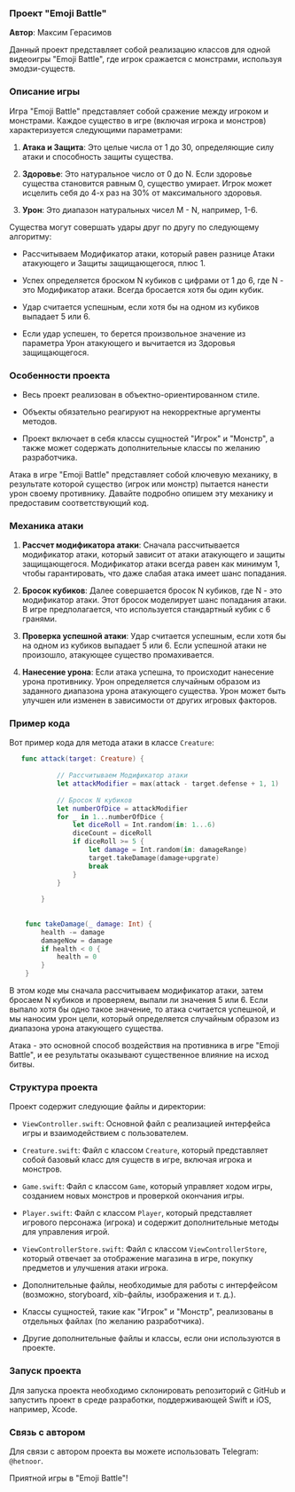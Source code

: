 ### Проект "Emoji Battle"

**Автор**: Максим Герасимов

Данный проект представляет собой реализацию классов для одной видеоигры "Emoji Battle", где игрок сражается с монстрами, используя эмодзи-существ.

### Описание игры

Игра "Emoji Battle" представляет собой сражение между игроком и монстрами. Каждое существо в игре (включая игрока и монстров) характеризуется следующими параметрами:

1. **Атака и Защита**: Это целые числа от 1 до 30, определяющие силу атаки и способность защиты существа.

2. **Здоровье**: Это натуральное число от 0 до N. Если здоровье существа становится равным 0, существо умирает. Игрок может исцелить себя до 4-х раз на 30% от максимального здоровья.

3. **Урон**: Это диапазон натуральных чисел M - N, например, 1-6.

Существа могут совершать удары друг по другу по следующему алгоритму:

- Рассчитываем Модификатор атаки, который равен разнице Атаки атакующего и Защиты защищающегося, плюс 1.

- Успех определяется броском N кубиков с цифрами от 1 до 6, где N - это Модификатор атаки. Всегда бросается хотя бы один кубик.

- Удар считается успешным, если хотя бы на одном из кубиков выпадает 5 или 6.

- Если удар успешен, то берется произвольное значение из параметра Урон атакующего и вычитается из Здоровья защищающегося.

### Особенности проекта

- Весь проект реализован в объектно-ориентированном стиле.

- Объекты обязательно реагируют на некорректные аргументы методов.

- Проект включает в себя классы сущностей "Игрок" и "Монстр", а также может содержать дополнительные классы по желанию разработчика.

Атака в игре "Emoji Battle" представляет собой ключевую механику, в результате которой существо (игрок или монстр) пытается нанести урон своему противнику. Давайте подробно опишем эту механику и предоставим соответствующий код.

### Механика атаки

1. **Рассчет модификатора атаки**: Сначала рассчитывается модификатор атаки, который зависит от атаки атакующего и защиты защищающегося. Модификатор атаки всегда равен как минимум 1, чтобы гарантировать, что даже слабая атака имеет шанс попадания. 

2. **Бросок кубиков**: Далее совершается бросок N кубиков, где N - это модификатор атаки. Этот бросок моделирует шанс попадания атаки. В игре предполагается, что используется стандартный кубик с 6 гранями.

3. **Проверка успешной атаки**: Удар считается успешным, если хотя бы на одном из кубиков выпадает 5 или 6. Если успешной атаки не произошло, атакующее существо промахивается.

4. **Нанесение урона**: Если атака успешна, то происходит нанесение урона противнику. Урон определяется случайным образом из заданного диапазона урона атакующего существа. Урон может быть улучшен или изменен в зависимости от других игровых факторов.

### Пример кода

Вот пример кода для метода атаки в классе `Creature`:

```swift
   func attack(target: Creature) {
        
            // Рассчитываем Модификатор атаки
            let attackModifier = max(attack - target.defense + 1, 1)
            
            // Бросок N кубиков
            let numberOfDice = attackModifier
            for _ in 1...numberOfDice {
                let diceRoll = Int.random(in: 1...6)
                diceCount = diceRoll
                if diceRoll >= 5 {
                    let damage = Int.random(in: damageRange)
                    target.takeDamage(damage+upgrate)
                    break
                }
            }
          
        }
    
    
    func takeDamage(_ damage: Int) {
        health -= damage
        damageNow = damage
        if health < 0 {
            health = 0
        }
    }
```

В этом коде мы сначала рассчитываем модификатор атаки, затем бросаем N кубиков и проверяем, выпали ли значения 5 или 6. Если выпало хотя бы одно такое значение, то атака считается успешной, и мы наносим урон цели, который определяется случайным образом из диапазона урона атакующего существа.

Атака - это основной способ воздействия на противника в игре "Emoji Battle", и ее результаты оказывают существенное влияние на исход битвы.


### Структура проекта

Проект содержит следующие файлы и директории:

- `ViewController.swift`: Основной файл с реализацией интерфейса игры и взаимодействием с пользователем.

- `Creature.swift`: Файл с классом `Creature`, который представляет собой базовый класс для существ в игре, включая игрока и монстров.

- `Game.swift`: Файл с классом `Game`, который управляет ходом игры, созданием новых монстров и проверкой окончания игры.

- `Player.swift`: Файл с классом `Player`, который представляет игрового персонажа (игрока) и содержит дополнительные методы для управления игрой.

- `ViewControllerStore.swift`: Файл с классом `ViewControllerStore`, который отвечает за отображение магазина в игре, покупку предметов и улучшения атаки игрока.

- Дополнительные файлы, необходимые для работы с интерфейсом (возможно, storyboard, xib-файлы, изображения и т. д.).

- Классы сущностей, такие как "Игрок" и "Монстр", реализованы в отдельных файлах (по желанию разработчика).

- Другие дополнительные файлы и классы, если они используются в проекте.

### Запуск проекта

Для запуска проекта необходимо склонировать репозиторий с GitHub и запустить проект в среде разработки, поддерживающей Swift и iOS, например, Xcode.

### Связь с автором

Для связи с автором проекта вы можете использовать Telegram: `@hetnoor`.

Приятной игры в "Emoji Battle"!


